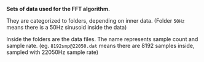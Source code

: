 **Sets of data used for the FFT algorithm.**

They are categorized to folders, depending on inner data. (Folder `50Hz` means there is a 50Hz sinusoid inside the data)

Inside the folders are the data files. The name represents sample count and sample rate. (eg. `8192smp@22050.dat` means there are 8192 samples inside, sampled with 22050Hz sample rate)